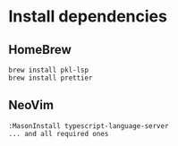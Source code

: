 # Install dependencies

## HomeBrew
```
brew install pkl-lsp
brew install prettier
```

## NeoVim

```
:MasonInstall typescript-language-server
... and all required ones
```
